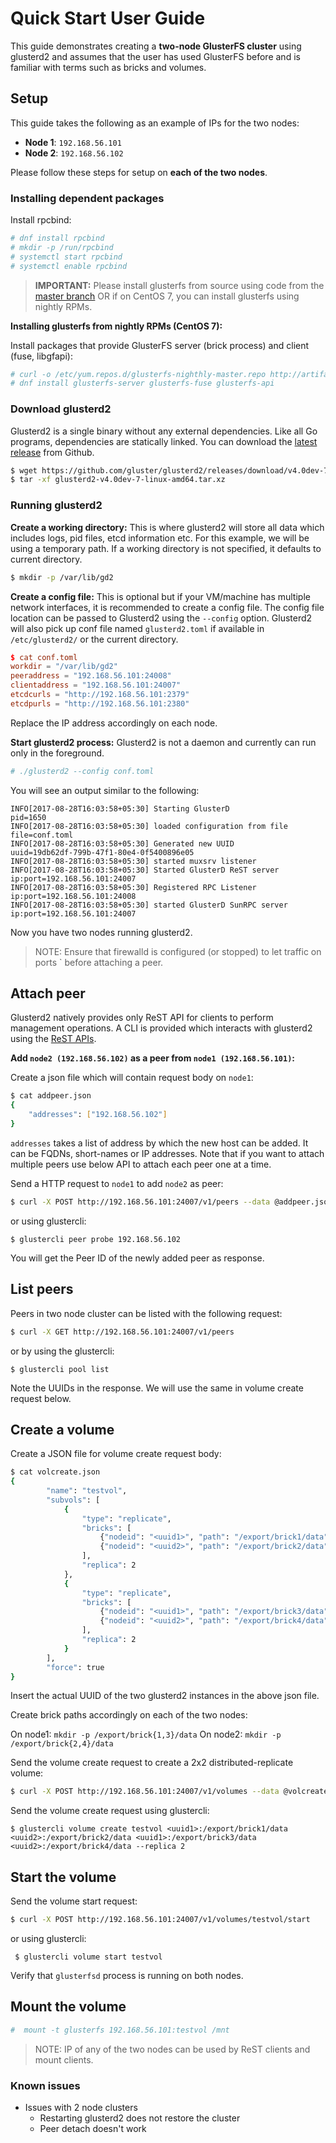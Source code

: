 # Quick Start User Guide

This guide demonstrates creating a **two-node GlusterFS cluster** using glusterd2 and assumes that the user has used GlusterFS before and is familiar with terms such as bricks and volumes.

## Setup

This guide takes the following as an example of IPs for the two nodes:

 * **Node 1**: `192.168.56.101`
 * **Node 2**: `192.168.56.102`

Please follow these steps for setup on **each of the two nodes**.

### Installing dependent packages

Install rpcbind:

```sh
# dnf install rpcbind
# mkdir -p /run/rpcbind
# systemctl start rpcbind
# systemctl enable rpcbind
```

> **IMPORTANT:** Please install glusterfs from source using code from the [master branch](https://github.com/gluster/glusterfs/tree/master) OR if on CentOS 7, you can install glusterfs using nightly RPMs.

**Installing glusterfs from nightly RPMs (CentOS 7):**

Install packages that provide GlusterFS server (brick process) and client (fuse, libgfapi):

```sh
# curl -o /etc/yum.repos.d/glusterfs-nighthly-master.repo http://artifacts.ci.centos.org/gluster/nightly/master.repo
# dnf install glusterfs-server glusterfs-fuse glusterfs-api
```

### Download glusterd2

Glusterd2 is a single binary without any external dependencies. Like all Go programs, dependencies are statically linked. You can download the [latest release](https://github.com/gluster/glusterd2/releases) from Github.

```sh
$ wget https://github.com/gluster/glusterd2/releases/download/v4.0dev-7/glusterd2-v4.0dev-7-linux-amd64.tar.xz
$ tar -xf glusterd2-v4.0dev-7-linux-amd64.tar.xz
```

### Running glusterd2

**Create a working directory:** This is where glusterd2 will store all data which includes logs, pid files, etcd information etc. For this example, we will be using a temporary path. If a working directory is not specified, it defaults to current directory.

```sh
$ mkdir -p /var/lib/gd2
```

**Create a config file:** This is optional but if your VM/machine has multiple network interfaces, it is recommended to create a config file. The config file location can be passed to Glusterd2 using the `--config` option.
Glusterd2 will also pick up conf file named `glusterd2.toml` if available in `/etc/glusterd2/` or the current directory.

```toml
$ cat conf.toml
workdir = "/var/lib/gd2"
peeraddress = "192.168.56.101:24008"
clientaddress = "192.168.56.101:24007"
etcdcurls = "http://192.168.56.101:2379"
etcdpurls = "http://192.168.56.101:2380"
```

Replace the IP address accordingly on each node.

**Start glusterd2 process:** Glusterd2 is not a daemon and currently can run only in the foreground.

```sh
# ./glusterd2 --config conf.toml
```

You will see an output similar to the following:
```log
INFO[2017-08-28T16:03:58+05:30] Starting GlusterD                             pid=1650
INFO[2017-08-28T16:03:58+05:30] loaded configuration from file                file=conf.toml
INFO[2017-08-28T16:03:58+05:30] Generated new UUID                            uuid=19db62df-799b-47f1-80e4-0f5400896e05
INFO[2017-08-28T16:03:58+05:30] started muxsrv listener                      
INFO[2017-08-28T16:03:58+05:30] Started GlusterD ReST server                  ip:port=192.168.56.101:24007
INFO[2017-08-28T16:03:58+05:30] Registered RPC Listener                       ip:port=192.168.56.101:24008
INFO[2017-08-28T16:03:58+05:30] started GlusterD SunRPC server                ip:port=192.168.56.101:24007
```

Now you have two nodes running glusterd2.

> NOTE: Ensure that firewalld is configured (or stopped) to let traffic on ports ` before attaching a peer.

## Attach peer

Glusterd2 natively provides only ReST API for clients to perform management operations. A CLI is provided which interacts with glusterd2 using the [ReST APIs](https://github.com/gluster/glusterd2/wiki/ReST-API).

**Add `node2 (192.168.56.102)` as a peer from `node1 (192.168.56.101)`:**

Create a json file which will contain request body on `node1`:

```sh
$ cat addpeer.json 
{
	"addresses": ["192.168.56.102"]
}
```
`addresses` takes a list of address by which the new host can be added. It can be FQDNs, short-names or IP addresses. Note that if you want to attach multiple peers use below API to attach each peer one at a time.

Send a HTTP request to `node1` to add `node2` as peer:

```sh
$ curl -X POST http://192.168.56.101:24007/v1/peers --data @addpeer.json -H 'Content-Type: application/json'
```

or using glustercli:

    $ glustercli peer probe 192.168.56.102

You will get the Peer ID of the newly added peer as response.

## List peers

Peers in two node cluster can be listed with the following request:

```sh
$ curl -X GET http://192.168.56.101:24007/v1/peers
```

or by using the glustercli:

    $ glustercli pool list

Note the UUIDs in the response. We will use the same in volume create request below.

## Create a volume

Create a  JSON file for volume create request body:

```sh
$ cat volcreate.json
{
        "name": "testvol",
        "subvols": [
            {
                "type": "replicate",
                "bricks": [
                    {"nodeid": "<uuid1>", "path": "/export/brick1/data"},
                    {"nodeid": "<uuid2>", "path": "/export/brick2/data"}
                ],
                "replica": 2
            },
            {
                "type": "replicate",
                "bricks": [
                    {"nodeid": "<uuid1>", "path": "/export/brick3/data"},
                    {"nodeid": "<uuid2>", "path": "/export/brick4/data"}
                ],
                "replica": 2
            }
        ],
        "force": true
}
```

Insert the actual UUID of the two glusterd2 instances in the above json file.

Create brick paths accordingly on each of the two nodes:

 On node1: `mkdir -p /export/brick{1,3}/data`
 On node2: `mkdir -p /export/brick{2,4}/data`

Send the volume create request to create a 2x2 distributed-replicate volume:

```sh
$ curl -X POST http://192.168.56.101:24007/v1/volumes --data @volcreate.json -H 'Content-Type: application/json'
```

Send the volume create request using glustercli:

    $ glustercli volume create testvol <uuid1>:/export/brick1/data <uuid2>:/export/brick2/data <uuid1>:/export/brick3/data <uuid2>:/export/brick4/data --replica 2

## Start the volume

Send the volume start request:

```sh
$ curl -X POST http://192.168.56.101:24007/v1/volumes/testvol/start
```
 or using glustercli:

     $ glustercli volume start testvol

Verify that `glusterfsd` process is running on both nodes.

## Mount the volume

```sh
#  mount -t glusterfs 192.168.56.101:testvol /mnt
```

> NOTE: IP of any of the two nodes can be used by ReST clients and mount clients.

### Known issues

* Issues with 2 node clusters
  * Restarting glusterd2 does not restore the cluster
  * Peer detach doesn't work
